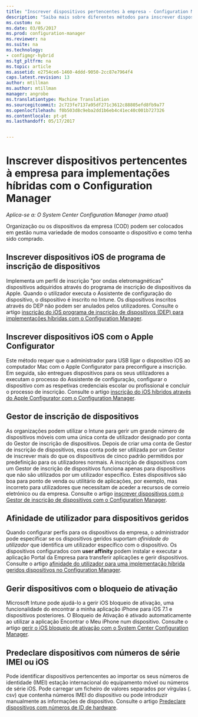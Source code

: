 ```yaml
---
title: "Inscrever dispositivos pertencentes à empresa - Configuration Manager | Documentos do Microsoft"
description: "Saiba mais sobre diferentes métodos para inscrever dispositivos pertencentes à empresa para implementações híbridas com o Configuration Manager."
ms.custom: na
ms.date: 03/05/2017
ms.prod: configuration-manager
ms.reviewer: na
ms.suite: na
ms.technology:
- configmgr-hybrid
ms.tgt_pltfrm: na
ms.topic: article
ms.assetid: e2754ce6-1460-4ddd-9050-2cc87e7964f4
caps.latest.revision: 13
author: mtillman
ms.author: mtillman
manager: angrobe
ms.translationtype: Machine Translation
ms.sourcegitcommit: 2c723fe7137a95df271c3612c88805efd8fb9a77
ms.openlocfilehash: f0b503d8c9eba2dd1b6eb4c41ec40c001b727326
ms.contentlocale: pt-pt
ms.lasthandoff: 05/17/2017


---
```

# <a name="enroll-company-owned-devices-for-hybrid-deployments-with-configuration-manager"></a>Inscrever dispositivos pertencentes à empresa para implementações híbridas com o Configuration Manager

*Aplica-se a: O System Center Configuration Manager (ramo atual)*

Organização ou os dispositivos da empresa (COD) podem ser colocados em gestão numa variedade de modos consoante o dispositivo e como tenha sido comprado.  

## <a name="enroll-device-enrollment-program-ios-devices"></a>Inscrever dispositivos iOS de programa de inscrição de dispositivos  
 Implementa um perfil de inscrição "por ondas eletromagnéticas" dispositivos adquiridos através do programa de inscrição de dispositivos da Apple. Quando o utilizador executa o Assistente de configuração do dispositivo, o dispositivo é inscrito no Intune.  Os dispositivos inscritos através do DEP não podem ser anulados pelos utilizadores. Consulte o artigo [inscrição do iOS programa de inscrição de dispositivos (DEP) para implementações híbridas com o Configuration Manager](../../mdm/deploy-use/ios-device-enrollment-program-for-hybrid.md).  

## <a name="enroll-ios-devices-with-apple-configurator"></a>Inscrever dispositivos iOS com o Apple Configurator  
 Este método requer que o administrador para USB ligar o dispositivo iOS ao computador Mac com o Apple Configurator para preconfigure a inscrição. Em seguida, são entregues dispositivos para os seus utilizadores a executam o processo do Assistente de configuração, configurar o dispositivo com as respetivas credenciais escolar ou profissional e concluir o processo de inscrição. Consulte o artigo [inscrição do iOS híbridos através do Apple Configurator com o Configuration Manager](../../mdm/deploy-use/ios-hybrid-enrollment-using-apple-configurator.md).  

## <a name="device-enrollment-manager"></a>Gestor de inscrição de dispositivos  
 As organizações podem utilizar o Intune para gerir um grande número de dispositivos móveis com uma única conta de utilizador designado por conta do Gestor de inscrição de dispositivos. Depois de criar uma conta de Gestor de inscrição de dispositivos, essa conta pode ser utilizada por um Gestor de inscrever mais do que os dispositivos de cinco padrão permitidos por predefinição para os utilizadores normais. A inscrição de dispositivos com um Gestor de inscrição de dispositivos funciona apenas para dispositivos que não são utilizados por um utilizador específico. Estes dispositivos são boa para ponto de venda ou utilitário de aplicações, por exemplo, mas incorreto para utilizadores que necessitam de aceder a recursos de correio eletrónico ou da empresa. Consulte o artigo [inscrever dispositivos com o Gestor de inscrição de dispositivos com o Configuration Manager](../../mdm/deploy-use/enroll-devices-with-device-enrollment-manager.md).  

## <a name="user-affinity-for-managed-devices"></a>Afinidade de utilizador para dispositivos geridos  
 Quando configurar perfis para os dispositivos da empresa, o administrador pode especificar se os dispositivos geridos suportam *afinidade do utilizador* que identifica um utilizador específico com o dispositivo. Os dispositivos configurados com **user affinity** podem instalar e executar a aplicação Portal da Empresa para transferir aplicações e gerir dispositivos. Consulte o artigo [afinidade do utilizador para uma implementação híbrida geridos dispositivos no Configuration Manager](../../mdm/deploy-use/user-affinity-for-hybrid-managed-devices.md).  

## <a name="manage-devices-with-activation-lock"></a>Gerir dispositivos com o bloqueio de ativação  
 Microsoft Intune pode ajudá-lo a gerir iOS bloqueio de ativação, uma funcionalidade do encontrar a minha aplicação iPhone para iOS 7.1 e dispositivos posteriores. O Bloqueio de Ativação é ativado automaticamente ao utilizar a aplicação Encontrar o Meu iPhone num dispositivo. Consulte o artigo [gerir o iOS bloqueio de ativação com o System Center Configuration Manager](../../mdm/deploy-use/manage-ios-activation-lock.md).

 ## <a name="predeclare-devices-with-imei-or-ios-serial-numbers"></a>Predeclare dispositivos com números de série IMEI ou iOS

Pode identificar dispositivos pertencentes ao importar os seus números de identidade (IMEI) estação internacional do equipamento móvel ou números de série iOS. Pode carregar um ficheiro de valores separados por vírgulas (. csv) que contenha números IMEI do dispositivo ou pode introduzir manualmente as informações de dispositivo.  Consulte o artigo [Predeclare dispositivos com números de ID de hardware](../../mdm/deploy-use/predeclare-devices-with-hardware-id.md).


